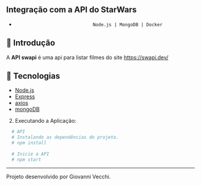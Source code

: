 
## Integração com a API do StarWars
-                                  Node.js | MongoDB | Docker

## :bookmark: Introdução

A **API swapi** é uma api para listar filmes do site https://swapi.dev/


## :rocket: Tecnologias

-  [Node.js](https://nodejs.org/en/)
-  [Express](https://expressjs.com/)
-  [axios](https://github.com/axios/axios)
-  [mongoDB](www.mongodb.com)
  

2. Executando a Aplicação:

```sh
  # API
  # Instalando as dependências do projeto.
  # npm install
  
  # Inicie a API
  # npm start

```


---
Projeto desenvolvido por Giovanni Vecchi.
